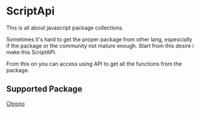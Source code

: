 # ScriptApi

This is all about javascript package collections.

Sometimes it's hard to get the proper package from other lang, espescially if the package or the community not mature enough.
Start from this desire i make this ScriptAPI.

From this on you can access using API to get all the functions from the package.

## Supported Package

[Chrono](https://github.com/wanasit/chrono)
